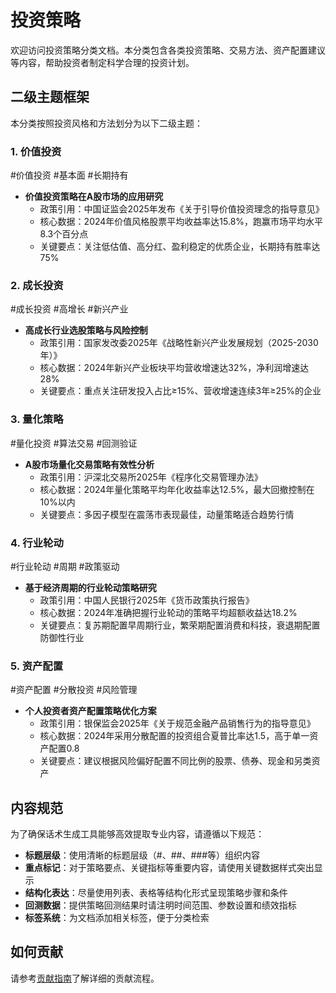 # 投资策略

欢迎访问投资策略分类文档。本分类包含各类投资策略、交易方法、资产配置建议等内容，帮助投资者制定科学合理的投资计划。

## 二级主题框架

本分类按照投资风格和方法划分为以下二级主题：

### 1. 价值投资
<span class="tag">#价值投资 #基本面 #长期持有</span>
- **价值投资策略在A股市场的应用研究**
  - 政策引用：中国证监会2025年发布《关于引导价值投资理念的指导意见》
  - 核心数据：2024年价值风格股票平均收益率达15.8%，跑赢市场平均水平8.3个百分点
  - 关键要点：关注低估值、高分红、盈利稳定的优质企业，长期持有胜率达75%

### 2. 成长投资
<span class="tag">#成长投资 #高增长 #新兴产业</span>
- **高成长行业选股策略与风险控制**
  - 政策引用：国家发改委2025年《战略性新兴产业发展规划（2025-2030年）》
  - 核心数据：2024年新兴产业板块平均营收增速达32%，净利润增速达28%
  - 关键要点：重点关注研发投入占比≥15%、营收增速连续3年≥25%的企业

### 3. 量化策略
<span class="tag">#量化投资 #算法交易 #回测验证</span>
- **A股市场量化交易策略有效性分析**
  - 政策引用：沪深北交易所2025年《程序化交易管理办法》
  - 核心数据：2024年量化策略平均年化收益率达12.5%，最大回撤控制在10%以内
  - 关键要点：多因子模型在震荡市表现最佳，动量策略适合趋势行情

### 4. 行业轮动
<span class="tag">#行业轮动 #周期 #政策驱动</span>
- **基于经济周期的行业轮动策略研究**
  - 政策引用：中国人民银行2025年《货币政策执行报告》
  - 核心数据：2024年准确把握行业轮动的策略平均超额收益达18.2%
  - 关键要点：复苏期配置早周期行业，繁荣期配置消费和科技，衰退期配置防御性行业

### 5. 资产配置
<span class="tag">#资产配置 #分散投资 #风险管理</span>
- **个人投资者资产配置策略优化方案**
  - 政策引用：银保监会2025年《关于规范金融产品销售行为的指导意见》
  - 核心数据：2024年采用分散配置的投资组合夏普比率达1.5，高于单一资产配置0.8
  - 关键要点：建议根据风险偏好配置不同比例的股票、债券、现金和另类资产

## 内容规范

为了确保话术生成工具能够高效提取专业内容，请遵循以下规范：

- **标题层级**：使用清晰的标题层级（#、##、###等）组织内容
- **重点标记**：对于策略要点、关键指标等重要内容，请使用<span class="data-number">关键数据</span>样式突出显示
- **结构化表达**：尽量使用列表、表格等结构化形式呈现策略步骤和条件
- **回测数据**：提供策略回测结果时请注明时间范围、参数设置和绩效指标
- **标签系统**：为文档添加相关标签，便于分类检索

## 如何贡献

请参考[贡献指南](../README.md#贡献指南)了解详细的贡献流程。